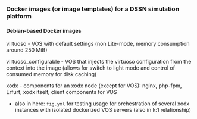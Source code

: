 ### Docker images (or image templates) for a DSSN simulation platform

#### Debian-based Docker images

virtuoso - VOS with default settings (non Lite-mode, memory consumption around 250 MiB)

virtuoso_configurable - VOS that injects the virtuoso configuration from the context into the image (allows for switch to light mode and control of consumed memory for disk caching)

xodx - components for an xodx node (except for VOS): nginx, php-fpm, Erfurt, xodx itself, client components for VOS


* also in here: `fig.yml` for testing usage for orchestration of several xodx instances with isolated dockerized VOS servers (also in k:1 relationship)
